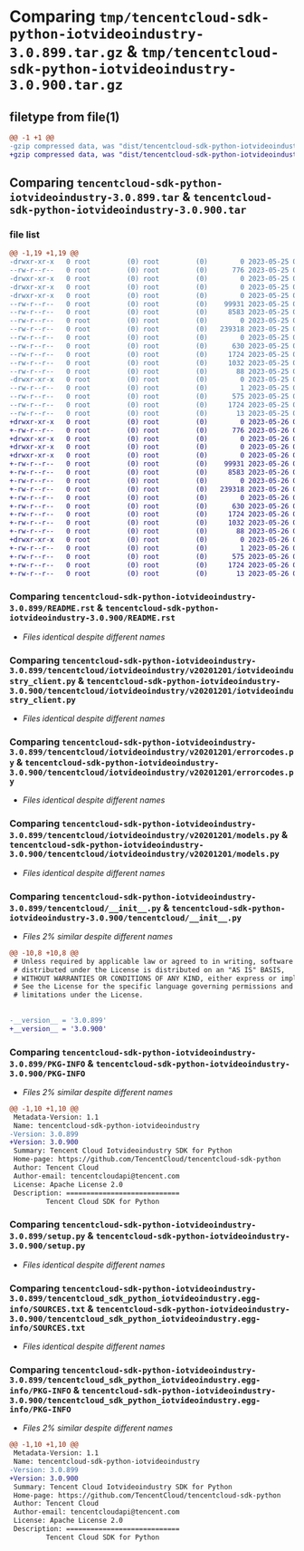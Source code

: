 # Comparing `tmp/tencentcloud-sdk-python-iotvideoindustry-3.0.899.tar.gz` & `tmp/tencentcloud-sdk-python-iotvideoindustry-3.0.900.tar.gz`

## filetype from file(1)

```diff
@@ -1 +1 @@
-gzip compressed data, was "dist/tencentcloud-sdk-python-iotvideoindustry-3.0.899.tar", last modified: Thu May 25 00:29:43 2023, max compression
+gzip compressed data, was "dist/tencentcloud-sdk-python-iotvideoindustry-3.0.900.tar", last modified: Fri May 26 02:21:42 2023, max compression
```

## Comparing `tencentcloud-sdk-python-iotvideoindustry-3.0.899.tar` & `tencentcloud-sdk-python-iotvideoindustry-3.0.900.tar`

### file list

```diff
@@ -1,19 +1,19 @@
-drwxr-xr-x   0 root         (0) root         (0)        0 2023-05-25 00:29:43.000000 tencentcloud-sdk-python-iotvideoindustry-3.0.899/
--rw-r--r--   0 root         (0) root         (0)      776 2023-05-25 00:29:42.000000 tencentcloud-sdk-python-iotvideoindustry-3.0.899/README.rst
-drwxr-xr-x   0 root         (0) root         (0)        0 2023-05-25 00:29:43.000000 tencentcloud-sdk-python-iotvideoindustry-3.0.899/tencentcloud/
-drwxr-xr-x   0 root         (0) root         (0)        0 2023-05-25 00:29:43.000000 tencentcloud-sdk-python-iotvideoindustry-3.0.899/tencentcloud/iotvideoindustry/
-drwxr-xr-x   0 root         (0) root         (0)        0 2023-05-25 00:29:43.000000 tencentcloud-sdk-python-iotvideoindustry-3.0.899/tencentcloud/iotvideoindustry/v20201201/
--rw-r--r--   0 root         (0) root         (0)    99931 2023-05-25 00:29:42.000000 tencentcloud-sdk-python-iotvideoindustry-3.0.899/tencentcloud/iotvideoindustry/v20201201/iotvideoindustry_client.py
--rw-r--r--   0 root         (0) root         (0)     8583 2023-05-25 00:29:42.000000 tencentcloud-sdk-python-iotvideoindustry-3.0.899/tencentcloud/iotvideoindustry/v20201201/errorcodes.py
--rw-r--r--   0 root         (0) root         (0)        0 2023-05-25 00:29:42.000000 tencentcloud-sdk-python-iotvideoindustry-3.0.899/tencentcloud/iotvideoindustry/v20201201/__init__.py
--rw-r--r--   0 root         (0) root         (0)   239318 2023-05-25 00:29:42.000000 tencentcloud-sdk-python-iotvideoindustry-3.0.899/tencentcloud/iotvideoindustry/v20201201/models.py
--rw-r--r--   0 root         (0) root         (0)        0 2023-05-25 00:29:42.000000 tencentcloud-sdk-python-iotvideoindustry-3.0.899/tencentcloud/iotvideoindustry/__init__.py
--rw-r--r--   0 root         (0) root         (0)      630 2023-05-25 00:29:42.000000 tencentcloud-sdk-python-iotvideoindustry-3.0.899/tencentcloud/__init__.py
--rw-r--r--   0 root         (0) root         (0)     1724 2023-05-25 00:29:43.000000 tencentcloud-sdk-python-iotvideoindustry-3.0.899/PKG-INFO
--rw-r--r--   0 root         (0) root         (0)     1032 2023-05-25 00:29:42.000000 tencentcloud-sdk-python-iotvideoindustry-3.0.899/setup.py
--rw-r--r--   0 root         (0) root         (0)       88 2023-05-25 00:29:43.000000 tencentcloud-sdk-python-iotvideoindustry-3.0.899/setup.cfg
-drwxr-xr-x   0 root         (0) root         (0)        0 2023-05-25 00:29:43.000000 tencentcloud-sdk-python-iotvideoindustry-3.0.899/tencentcloud_sdk_python_iotvideoindustry.egg-info/
--rw-r--r--   0 root         (0) root         (0)        1 2023-05-25 00:29:43.000000 tencentcloud-sdk-python-iotvideoindustry-3.0.899/tencentcloud_sdk_python_iotvideoindustry.egg-info/dependency_links.txt
--rw-r--r--   0 root         (0) root         (0)      575 2023-05-25 00:29:43.000000 tencentcloud-sdk-python-iotvideoindustry-3.0.899/tencentcloud_sdk_python_iotvideoindustry.egg-info/SOURCES.txt
--rw-r--r--   0 root         (0) root         (0)     1724 2023-05-25 00:29:43.000000 tencentcloud-sdk-python-iotvideoindustry-3.0.899/tencentcloud_sdk_python_iotvideoindustry.egg-info/PKG-INFO
--rw-r--r--   0 root         (0) root         (0)       13 2023-05-25 00:29:43.000000 tencentcloud-sdk-python-iotvideoindustry-3.0.899/tencentcloud_sdk_python_iotvideoindustry.egg-info/top_level.txt
+drwxr-xr-x   0 root         (0) root         (0)        0 2023-05-26 02:21:42.000000 tencentcloud-sdk-python-iotvideoindustry-3.0.900/
+-rw-r--r--   0 root         (0) root         (0)      776 2023-05-26 02:21:42.000000 tencentcloud-sdk-python-iotvideoindustry-3.0.900/README.rst
+drwxr-xr-x   0 root         (0) root         (0)        0 2023-05-26 02:21:42.000000 tencentcloud-sdk-python-iotvideoindustry-3.0.900/tencentcloud/
+drwxr-xr-x   0 root         (0) root         (0)        0 2023-05-26 02:21:42.000000 tencentcloud-sdk-python-iotvideoindustry-3.0.900/tencentcloud/iotvideoindustry/
+drwxr-xr-x   0 root         (0) root         (0)        0 2023-05-26 02:21:42.000000 tencentcloud-sdk-python-iotvideoindustry-3.0.900/tencentcloud/iotvideoindustry/v20201201/
+-rw-r--r--   0 root         (0) root         (0)    99931 2023-05-26 02:21:42.000000 tencentcloud-sdk-python-iotvideoindustry-3.0.900/tencentcloud/iotvideoindustry/v20201201/iotvideoindustry_client.py
+-rw-r--r--   0 root         (0) root         (0)     8583 2023-05-26 02:21:42.000000 tencentcloud-sdk-python-iotvideoindustry-3.0.900/tencentcloud/iotvideoindustry/v20201201/errorcodes.py
+-rw-r--r--   0 root         (0) root         (0)        0 2023-05-26 02:21:42.000000 tencentcloud-sdk-python-iotvideoindustry-3.0.900/tencentcloud/iotvideoindustry/v20201201/__init__.py
+-rw-r--r--   0 root         (0) root         (0)   239318 2023-05-26 02:21:42.000000 tencentcloud-sdk-python-iotvideoindustry-3.0.900/tencentcloud/iotvideoindustry/v20201201/models.py
+-rw-r--r--   0 root         (0) root         (0)        0 2023-05-26 02:21:42.000000 tencentcloud-sdk-python-iotvideoindustry-3.0.900/tencentcloud/iotvideoindustry/__init__.py
+-rw-r--r--   0 root         (0) root         (0)      630 2023-05-26 02:21:42.000000 tencentcloud-sdk-python-iotvideoindustry-3.0.900/tencentcloud/__init__.py
+-rw-r--r--   0 root         (0) root         (0)     1724 2023-05-26 02:21:42.000000 tencentcloud-sdk-python-iotvideoindustry-3.0.900/PKG-INFO
+-rw-r--r--   0 root         (0) root         (0)     1032 2023-05-26 02:21:42.000000 tencentcloud-sdk-python-iotvideoindustry-3.0.900/setup.py
+-rw-r--r--   0 root         (0) root         (0)       88 2023-05-26 02:21:42.000000 tencentcloud-sdk-python-iotvideoindustry-3.0.900/setup.cfg
+drwxr-xr-x   0 root         (0) root         (0)        0 2023-05-26 02:21:42.000000 tencentcloud-sdk-python-iotvideoindustry-3.0.900/tencentcloud_sdk_python_iotvideoindustry.egg-info/
+-rw-r--r--   0 root         (0) root         (0)        1 2023-05-26 02:21:42.000000 tencentcloud-sdk-python-iotvideoindustry-3.0.900/tencentcloud_sdk_python_iotvideoindustry.egg-info/dependency_links.txt
+-rw-r--r--   0 root         (0) root         (0)      575 2023-05-26 02:21:42.000000 tencentcloud-sdk-python-iotvideoindustry-3.0.900/tencentcloud_sdk_python_iotvideoindustry.egg-info/SOURCES.txt
+-rw-r--r--   0 root         (0) root         (0)     1724 2023-05-26 02:21:42.000000 tencentcloud-sdk-python-iotvideoindustry-3.0.900/tencentcloud_sdk_python_iotvideoindustry.egg-info/PKG-INFO
+-rw-r--r--   0 root         (0) root         (0)       13 2023-05-26 02:21:42.000000 tencentcloud-sdk-python-iotvideoindustry-3.0.900/tencentcloud_sdk_python_iotvideoindustry.egg-info/top_level.txt
```

### Comparing `tencentcloud-sdk-python-iotvideoindustry-3.0.899/README.rst` & `tencentcloud-sdk-python-iotvideoindustry-3.0.900/README.rst`

 * *Files identical despite different names*

### Comparing `tencentcloud-sdk-python-iotvideoindustry-3.0.899/tencentcloud/iotvideoindustry/v20201201/iotvideoindustry_client.py` & `tencentcloud-sdk-python-iotvideoindustry-3.0.900/tencentcloud/iotvideoindustry/v20201201/iotvideoindustry_client.py`

 * *Files identical despite different names*

### Comparing `tencentcloud-sdk-python-iotvideoindustry-3.0.899/tencentcloud/iotvideoindustry/v20201201/errorcodes.py` & `tencentcloud-sdk-python-iotvideoindustry-3.0.900/tencentcloud/iotvideoindustry/v20201201/errorcodes.py`

 * *Files identical despite different names*

### Comparing `tencentcloud-sdk-python-iotvideoindustry-3.0.899/tencentcloud/iotvideoindustry/v20201201/models.py` & `tencentcloud-sdk-python-iotvideoindustry-3.0.900/tencentcloud/iotvideoindustry/v20201201/models.py`

 * *Files identical despite different names*

### Comparing `tencentcloud-sdk-python-iotvideoindustry-3.0.899/tencentcloud/__init__.py` & `tencentcloud-sdk-python-iotvideoindustry-3.0.900/tencentcloud/__init__.py`

 * *Files 2% similar despite different names*

```diff
@@ -10,8 +10,8 @@
 # Unless required by applicable law or agreed to in writing, software
 # distributed under the License is distributed on an "AS IS" BASIS,
 # WITHOUT WARRANTIES OR CONDITIONS OF ANY KIND, either express or implied.
 # See the License for the specific language governing permissions and
 # limitations under the License.
 
 
-__version__ = '3.0.899'
+__version__ = '3.0.900'
```

### Comparing `tencentcloud-sdk-python-iotvideoindustry-3.0.899/PKG-INFO` & `tencentcloud-sdk-python-iotvideoindustry-3.0.900/PKG-INFO`

 * *Files 2% similar despite different names*

```diff
@@ -1,10 +1,10 @@
 Metadata-Version: 1.1
 Name: tencentcloud-sdk-python-iotvideoindustry
-Version: 3.0.899
+Version: 3.0.900
 Summary: Tencent Cloud Iotvideoindustry SDK for Python
 Home-page: https://github.com/TencentCloud/tencentcloud-sdk-python
 Author: Tencent Cloud
 Author-email: tencentcloudapi@tencent.com
 License: Apache License 2.0
 Description: ============================
         Tencent Cloud SDK for Python
```

### Comparing `tencentcloud-sdk-python-iotvideoindustry-3.0.899/setup.py` & `tencentcloud-sdk-python-iotvideoindustry-3.0.900/setup.py`

 * *Files identical despite different names*

### Comparing `tencentcloud-sdk-python-iotvideoindustry-3.0.899/tencentcloud_sdk_python_iotvideoindustry.egg-info/SOURCES.txt` & `tencentcloud-sdk-python-iotvideoindustry-3.0.900/tencentcloud_sdk_python_iotvideoindustry.egg-info/SOURCES.txt`

 * *Files identical despite different names*

### Comparing `tencentcloud-sdk-python-iotvideoindustry-3.0.899/tencentcloud_sdk_python_iotvideoindustry.egg-info/PKG-INFO` & `tencentcloud-sdk-python-iotvideoindustry-3.0.900/tencentcloud_sdk_python_iotvideoindustry.egg-info/PKG-INFO`

 * *Files 2% similar despite different names*

```diff
@@ -1,10 +1,10 @@
 Metadata-Version: 1.1
 Name: tencentcloud-sdk-python-iotvideoindustry
-Version: 3.0.899
+Version: 3.0.900
 Summary: Tencent Cloud Iotvideoindustry SDK for Python
 Home-page: https://github.com/TencentCloud/tencentcloud-sdk-python
 Author: Tencent Cloud
 Author-email: tencentcloudapi@tencent.com
 License: Apache License 2.0
 Description: ============================
         Tencent Cloud SDK for Python
```

